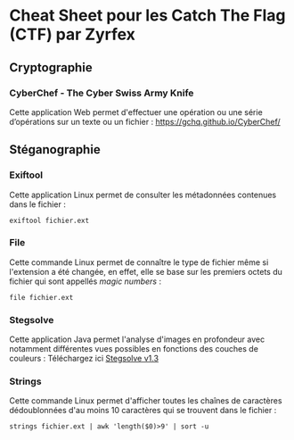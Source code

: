 # Cheat Sheet pour les Catch The Flag (CTF) par Zyrfex

## Cryptographie

### CyberChef - The Cyber Swiss Army Knife
Cette application Web permet d'effectuer une opération ou une série d’opérations sur un texte ou un fichier :
https://gchq.github.io/CyberChef/

## Stéganographie

### Exiftool
Cette application Linux permet de consulter les métadonnées contenues dans le fichier :
```
exiftool fichier.ext
```

### File
Cette commande Linux permet de connaître le type de fichier même si l'extension a été changée, en effet, elle se base sur les premiers octets du fichier qui sont appellés _magic numbers_ :
```
file fichier.ext
```

### Stegsolve
Cette application Java permet l'analyse d'images en profondeur avec notamment différentes vues possibles en fonctions des couches de couleurs :
Téléchargez ici [Stegsolve v1.3](https://github.com/Zyrfex/CheatSheet/raw/main/Outils/Stegsolve%20v1.3.jar)

### Strings
Cette commande Linux permet d'afficher toutes les chaînes de caractères dédoublonnées d'au moins 10 caractères qui se trouvent dans le fichier :
```
strings fichier.ext | awk 'length($0)>9' | sort -u
```
